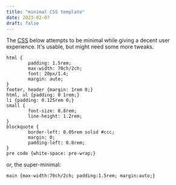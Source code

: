 ```yaml
---
title: "minimal CSS template"
date: 2023-02-07
draft: false
---
```


The [CSS](/css) below attempts to be minimal while giving a decent user experience.
It's usable, but might need some more tweaks.

```
html {
        padding: 1.5rem;
        max-width: 70ch/2ch;
        font: 20px/1.4;
        margin: auto;
}
footer, header {margin: 1rem 0;}
html, ul {padding: 0 1rem;}
li {padding: 0.125rem 0;}
small {
        font-size: 0.8rem;
        line-height: 1.2rem;
}
blockquote {
        border-left: 0.05rem solid #ccc;
        margin: 0;
        padding-left: 0.8rem;
}
pre code {white-space: pre-wrap;}
```

or, the super-minimal:

```
main {max-width:70ch/2ch; padding:1.5rem; margin:auto;}
```
